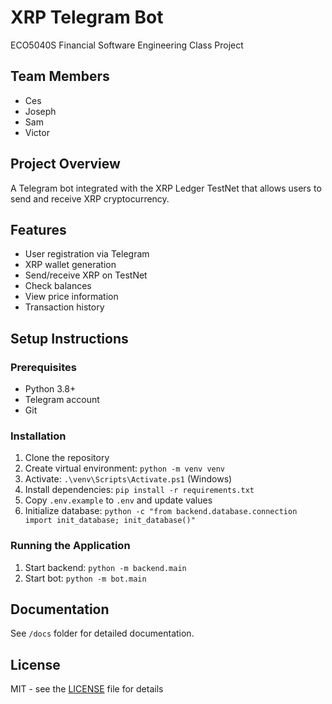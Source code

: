 # XRP Telegram Bot

ECO5040S Financial Software Engineering Class Project

## Team Members

- Ces
- Joseph
- Sam
- Victor

## Project Overview

A Telegram bot integrated with the XRP Ledger TestNet that allows users to send and receive XRP cryptocurrency.

## Features

- User registration via Telegram
- XRP wallet generation
- Send/receive XRP on TestNet
- Check balances
- View price information
- Transaction history

## Setup Instructions

### Prerequisites

- Python 3.8+
- Telegram account
- Git

### Installation

1. Clone the repository
2. Create virtual environment: `python -m venv venv`
3. Activate: `.\venv\Scripts\Activate.ps1` (Windows)
4. Install dependencies: `pip install -r requirements.txt`
5. Copy `.env.example` to `.env` and update values
6. Initialize database: `python -c "from backend.database.connection import init_database; init_database()"`

### Running the Application

1. Start backend: `python -m backend.main`
2. Start bot: `python -m bot.main`

## Documentation

See `/docs` folder for detailed documentation.

## License

MIT - see the [LICENSE](./LICENSE) file for details
